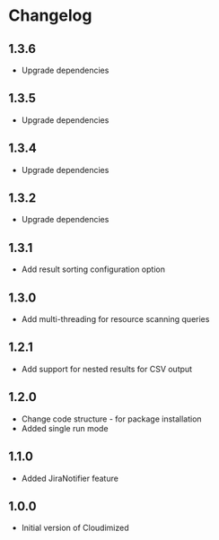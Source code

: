 # Changelog

## 1.3.6

* Upgrade dependencies

## 1.3.5

* Upgrade dependencies

## 1.3.4

* Upgrade dependencies

## 1.3.2

* Upgrade dependencies

## 1.3.1

* Add result sorting configuration option

## 1.3.0

* Add multi-threading for resource scanning queries

## 1.2.1

* Add support for nested results for CSV output 

## 1.2.0

* Change code structure - for package installation
* Added single run mode

## 1.1.0

* Added JiraNotifier feature

## 1.0.0

* Initial version of Cloudimized
